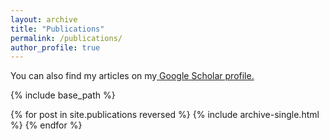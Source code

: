 ```yaml
---
layout: archive
title: "Publications"
permalink: /publications/
author_profile: true
---
```



You can also find my articles on my<u><a href="https://scholar.google.com/citations?user=hEqZ5SIAAAAJ&hl=en"> Google Scholar profile</a>.</u>


{% include base_path %}

{% for post in site.publications reversed %}
  {% include archive-single.html %}
{% endfor %}